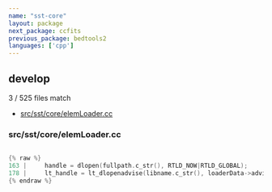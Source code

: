 ```yaml
---
name: "sst-core"
layout: package
next_package: ccfits
previous_package: bedtools2
languages: ['cpp']
---
```

## develop
3 / 525 files match

 - [src/sst/core/elemLoader.cc](#srcsstcoreelemloadercc)

### src/sst/core/elemLoader.cc

```cpp

{% raw %}
163 |     handle = dlopen(fullpath.c_str(), RTLD_NOW|RTLD_GLOBAL);
178 |     lt_handle = lt_dlopenadvise(libname.c_str(), loaderData->advise_handle);
{% endraw %}

```